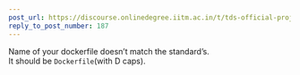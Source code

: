 ```yaml
---
post_url: https://discourse.onlinedegree.iitm.ac.in/t/tds-official-project1-discrepencies/171141/188
reply_to_post_number: 187
---
```

Name of your dockerfile doesn’t match the standard’s.  
It should be `Dockerfile`(with D caps).